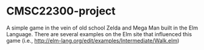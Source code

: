 # CMSC22300-project
A simple game in the vein of old school Zelda and Mega Man built in the Elm Language.
There are several examples on the Elm site that influenced this game (i.e., http://elm-lang.org/edit/examples/Intermediate/Walk.elm)
